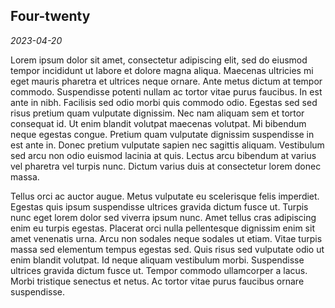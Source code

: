 ## Four-twenty
*2023-04-20*

Lorem ipsum dolor sit amet, consectetur adipiscing elit, sed do eiusmod tempor incididunt ut labore et dolore magna aliqua. Maecenas ultricies mi eget mauris pharetra et ultrices neque ornare. Ante metus dictum at tempor commodo. Suspendisse potenti nullam ac tortor vitae purus faucibus. In est ante in nibh. Facilisis sed odio morbi quis commodo odio. Egestas sed sed risus pretium quam vulputate dignissim. Nec nam aliquam sem et tortor consequat id. Ut enim blandit volutpat maecenas volutpat. Mi bibendum neque egestas congue. Pretium quam vulputate dignissim suspendisse in est ante in. Donec pretium vulputate sapien nec sagittis aliquam. Vestibulum sed arcu non odio euismod lacinia at quis. Lectus arcu bibendum at varius vel pharetra vel turpis nunc. Dictum varius duis at consectetur lorem donec massa.

Tellus orci ac auctor augue. Metus vulputate eu scelerisque felis imperdiet. Egestas quis ipsum suspendisse ultrices gravida dictum fusce ut. Turpis nunc eget lorem dolor sed viverra ipsum nunc. Amet tellus cras adipiscing enim eu turpis egestas. Placerat orci nulla pellentesque dignissim enim sit amet venenatis urna. Arcu non sodales neque sodales ut etiam. Vitae turpis massa sed elementum tempus egestas sed. Quis risus sed vulputate odio ut enim blandit volutpat. Id neque aliquam vestibulum morbi. Suspendisse ultrices gravida dictum fusce ut. Tempor commodo ullamcorper a lacus. Morbi tristique senectus et netus. Ac tortor vitae purus faucibus ornare suspendisse.